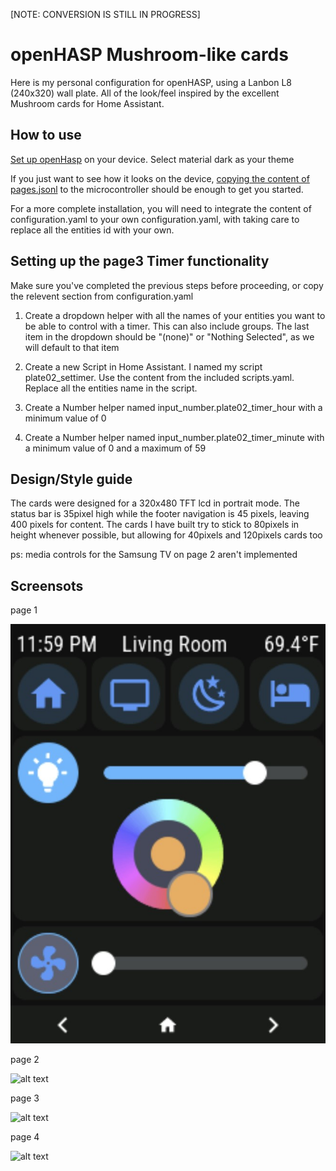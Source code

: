[NOTE: CONVERSION IS STILL IN PROGRESS]

# openHASP Mushroom-like cards

Here is my personal configuration for openHASP, using a Lanbon L8 (240x320) wall plate.
All of the look/feel inspired by the excellent Mushroom cards for Home Assistant.

## How to use

[Set up openHasp](https://www.openhasp.com/0.6.3/getting-started/) on your device. Select material dark as your theme

If you just want to see how it looks on the device, [copying the content of pages.jsonl](https://www.openhasp.com/0.6.3/faq/#is-there-a-file-browser-built-in) to the microcontroller should be enough to get you started.

For a more complete installation, you will need to integrate the content of configuration.yaml to your own configuration.yaml, with taking care to replace all the entities id with your own.

## Setting up the page3 Timer functionality

Make sure you've completed the previous steps before proceeding, or copy the relevent section from configuration.yaml

 1. Create a dropdown helper with all the names of your entities you want to be able to control with a timer. This can also include groups. The last item in the dropdown should be "(none)" or "Nothing Selected", as we will default to that item

 2. Create a new Script in Home Assistant. I named my script plate02_settimer. Use the content from the included scripts.yaml. Replace all the entities name in the script.

 3. Create a Number helper named input_number.plate02_timer_hour with a minimum value of 0

 4. Create a Number helper named input_number.plate02_timer_minute with a minimum value of 0 and a maximum of 59

## Design/Style guide

The cards were designed for a 320x480 TFT lcd in portrait mode. The status bar is 35pixel high while the footer navigation is 45 pixels, leaving 400 pixels for content. The cards I have built try to stick to 80pixels in height whenever possible, but allowing for 40pixels and 120pixels cards too




ps: media controls for the Samsung TV on page 2 aren't implemented

## Screensots

page 1

![alt text](assets/page1.jpg)

page 2

![alt text](assets/page2.jpg)

page 3

![alt text](assets/page3.jpg)

page 4

![alt text](assets/page4.jpg)
